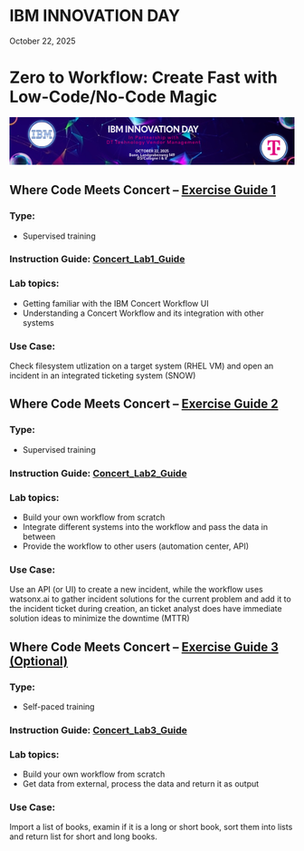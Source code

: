 # IBM INNOVATION DAY

October 22, 2025

# Zero to Workflow: Create Fast with Low-Code/No-Code Magic

![IBM Innovation Day](./img/image001.png "IBM INNOVATION DAY")

## Where Code Meets Concert – [Exercise Guide 1](./Concert_Lab1_Guide.md)

### Type:

- Supervised training

### Instruction Guide: [Concert_Lab1_Guide](./Concert_Lab1_Guide.md)

### Lab topics:

- Getting familiar with the IBM Concert Workflow UI
- Understanding a Concert Workflow and its integration with other systems

### Use Case:

Check filesystem utlization on a target system (RHEL VM) and open an incident in an integrated ticketing system (SNOW)

## Where Code Meets Concert – [Exercise Guide 2](./Concert_Lab2_Guide.md)

### Type:

- Supervised training

### Instruction Guide: [Concert_Lab2_Guide](./Concert_Lab2_Guide.md)

### Lab topics:

- Build your own workflow from scratch
- Integrate different systems into the workflow and pass the data in between
- Provide the workflow to other users (automation center, API)

### Use Case:

Use an API (or UI) to create a new incident, while the workflow uses watsonx.ai to gather incident solutions for the current problem and add it to the incident ticket during creation, an ticket analyst does have immediate solution ideas to minimize the downtime (MTTR)

## Where Code Meets Concert – [Exercise Guide 3 (Optional)](./Concert_Lab3_Guide.md)

### Type:

- Self-paced training

### Instruction Guide: [Concert_Lab3_Guide](./Concert_Lab3_Guide.md)

### Lab topics:

- Build your own workflow from scratch
- Get data from external, process the data and return it as output

### Use Case:

Import a list of books, examin if it is a long or short book, sort them into lists and return list for short and long books.